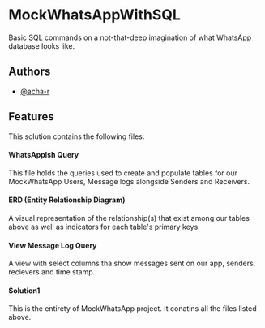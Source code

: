 
# MockWhatsAppWithSQL

Basic SQL commands on a not-that-deep imagination of what WhatsApp database looks like.




## Authors

- [@acha-r](https://www.github.com/acha-r/)


## Features
This solution contains the following files:
#### WhatsAppIsh Query
This file holds the queries used to create and populate tables for our MockWhatsApp Users, Message logs alongside Senders and Receivers.
#### ERD (Entity Relationship Diagram)
A visual representation of the relationship(s) that exist among our tables above as well as indicators for each table's primary keys.
#### View Message Log Query
A view with select columns tha show messages sent on our app, senders, recievers and time stamp.
#### Solution1
This is the entirety of MockWhatsApp project. It conatins all the files listed above.
